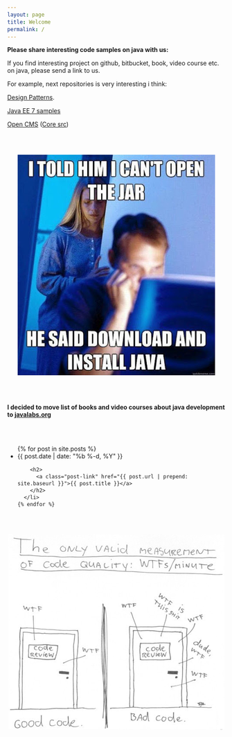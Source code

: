 ```yaml
---
layout: page
title: Welcome
permalink: /
---
```


**Please share interesting code samples on java with us:**

If you find interesting project on github, bitbucket, book, video course etc. on java, please send a link to us.


For example, next repositories is very interesting i think:

<a href="https://github.com/javadev-org/java-design-patterns">Design Patterns</a>.

<a href="https://github.com/javadev-org/javaee7-samples">Java EE 7 samples</a>


<a href="http://www.opencms.org/en/development/core.html">Open CMS</a> (<a href="https://github.com/alkacon/opencms-core">Core src</a>)



<br/><br/>


<div align="center">
    <img src="/website/pictures/jars.jpg" border="0"
alt="I can't open the jar">
</div>


<br/><br/>

**I decided to move list of books and video courses about java development to <a href="http://javalabs.org/">javalabs.org</a>**




<br/><br/>

<div class="home">

  <ul class="post-list">
    {% for post in site.posts %}
      <li>
        <span class="post-meta">{{ post.date | date: "%b %-d, %Y" }}</span>

        <h2>
          <a class="post-link" href="{{ post.url | prepend: site.baseurl }}">{{ post.title }}</a>
        </h2>
      </li>
    {% endfor %}
  </ul>


</div>


<br/><br/>

<div align="center">
    <img src="/website/pictures/java_wtf.jpg" border="0"
alt="WTF in Minutes">
</div>
